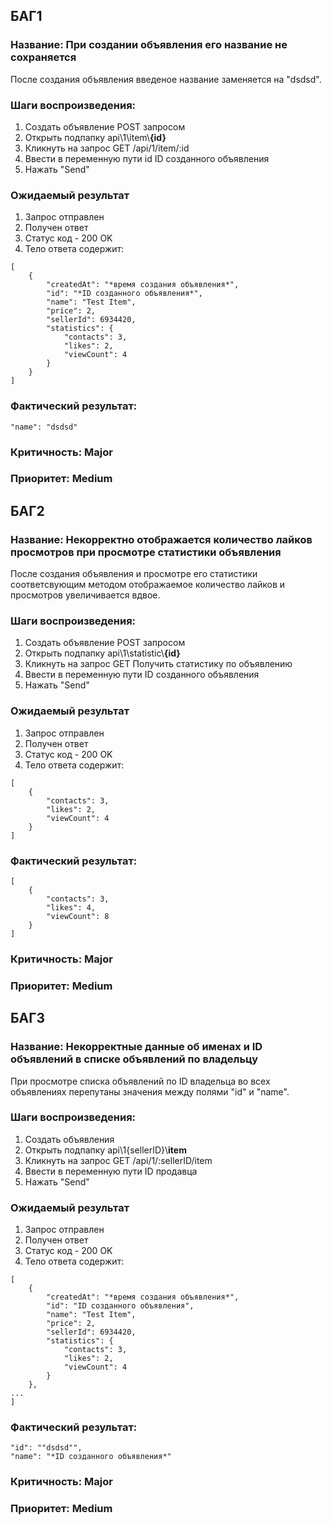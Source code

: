 ## БАГ1
### Название: При создании объявления его название не сохраняется
После создания объявления введеное название заменяется на "dsdsd".
### Шаги воспроизведения:
1. Создать объявление POST запросом
2. Открыть подпапку api\1\item\\**{id}**
3. Кликнуть на запрос GET /api/1/item/:id
4. Ввести в переменную пути id ID созданного объявления
5. Нажать "Send"
### Ожидаемый результат
1. Запрос отправлен
2. Получен ответ
3. Статус код - 200 OK
4. Тело ответа содержит:
```
[
    {
        "createdAt": "*время создания объявления*",
        "id": "*ID созданного объявления*",
        "name": "Test Item",
        "price": 2,
        "sellerId": 6934420,
        "statistics": {
            "contacts": 3,
            "likes": 2,
            "viewCount": 4
        }
    }
]
```
### Фактический результат:
```
"name": "dsdsd"
```
### Критичность: Major
### Приоритет: Medium

## БАГ2
### Название: Некорректно отображается количество лайков просмотров при просмотре статистики объявления 
После создания объявления и просмотре его статистики соответсвующим методом отображаемое количество лайков и просмотров увеличивается вдвое.
### Шаги воспроизведения:
1. Создать объявление POST запросом
2. Открыть подпапку api\1\statistic\\**{id}**
3. Кликнуть на запрос GET Получить статистику по объявлению
4. Ввести в переменную пути ID созданного объявления
5. Нажать "Send"
### Ожидаемый результат
1. Запрос отправлен
2. Получен ответ
3. Статус код - 200 OK
4. Тело ответа содержит:
```
[
    {
        "contacts": 3,
        "likes": 2,
        "viewCount": 4
    }
]
```
### Фактический результат:
```
[
    {
        "contacts": 3,
        "likes": 4,
        "viewCount": 8
    }
]
```
### Критичность: Major
### Приоритет: Medium

## БАГ3
### Название: Некорректные данные об именах и ID объявлений в списке объявлений по владельцу
При просмотре списка объявлений по ID владельца во всех объявлениях перепутаны значения между полями "id" и "name".
### Шаги воспроизведения:
1. Создать объявления
2. Открыть подпапку api\1\{sellerID}\\**item**
3. Кликнуть на запрос GET /api/1/:sellerID/item
4. Ввести в переменную пути ID продавца
5. Нажать "Send"
### Ожидаемый результат
1. Запрос отправлен
2. Получен ответ
3. Статус код - 200 OK
4. Тело ответа содержит:
```
[
    {
        "createdAt": "*время создания объявления*",
        "id": "ID созданного объявления",
        "name": "Test Item",
        "price": 2,
        "sellerId": 6934420,
        "statistics": {
            "contacts": 3,
            "likes": 2,
            "viewCount": 4
        }
    },
...
]
```
### Фактический результат:
```
"id": ""dsdsd"",
"name": "*ID созданного объявления*"
```
### Критичность: Major
### Приоритет: Medium
